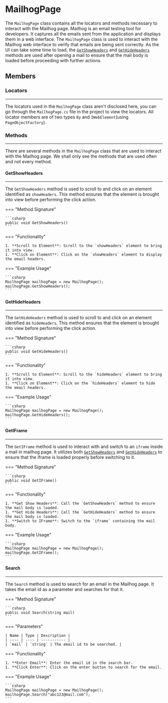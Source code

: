 # MailhogPage

The `MailhogPage` class contains all the locators and methods necessary to interact with the Mailhog page. Mailhog is an email testing tool for developers. It captures all the emails sent from the application and displays them in a web interface. The `MailhogPage` class is used to interact with the Mailhog web interface to verify that emails are being sent correctly. As the UI can take some time to load, the [`GetShowHeaders`](#getshowheaders) and [`GetHideHeaders`](#gethideheaders) methods are used after opening a mail to ensure that the mail body is loaded before proceeding with further actions.

## Members

### **Locators**

---

The locators used in the `MailhogPage` class aren't disclosed here, you can go through the `MailhogPage.cs` file in the project to view the locators. All locator members are of two types `By` and `IWebElement`(using `PageObjectFactory`).

### **Methods**

---

There are several methods in the `MailhogPage` class that are used to interact with the Mailhog page. We shall only see the methods that are used often and not every method.

#### **GetShowHeaders**

---

The `GetShowHeaders` method is used to scroll to and click on an element identified as `showHeaders`. This method ensures that the element is brought into view before performing the click action.

=== "Method Signature"

	```csharp
	public void GetShowHeaders()
	```

=== "Functionality"

	1. **Scroll to Element**: Scroll to the `showHeaders` element to bring it into view.
	1. **Click on Element**: Click on the `showHeaders` element to display the email headers.

=== "Example Usage"

	```csharp
	MailhogPage mailhogPage = new MailhogPage();
	mailhogPage.GetShowHeaders();
	```

#### **GetHideHeaders**

---

The `GetHideHeaders` method is used to scroll to and click on an element identified as `hideHeaders`. This method ensures that the element is brought into view before performing the click action.

=== "Method Signature"

	```csharp
	public void GetHideHeaders()
	```

=== "Functionality"

	1. **Scroll to Element**: Scroll to the `hideHeaders` element to bring it into view.
	1. **Click on Element**: Click on the `hideHeaders` element to hide the email headers.

=== "Example Usage"

	```csharp
	MailhogPage mailhogPage = new MailhogPage();
	mailhogPage.GetHideHeaders();
	```

#### **GetIFrame**

---

The `GetIFrame` method is used to interact with and switch to an `iframe` inside a mail in mailhog page. It utilizes both [`GetShowHeaders`](#getshowheaders) and [`GetHideHeaders`](#gethideheaders) to ensure that the iframe is loaded properly before switching to it.

=== "Method Signature"

	```csharp
	public void GetIFrame()
	```

=== "Functionality"

	1. **Get Show Headers**: Call the `GetShowHeaders` method to ensure the mail body is loaded.
	1. **Get Hide Headers**: Call the `GetHideHeaders` method to ensure the mail body is loaded.
	1. **Switch to IFrame**: Switch to the `iframe` containing the mail body.

=== "Example Usage"

	```csharp
	MailhogPage mailhogPage = new MailhogPage();
	mailhogPage.GetIFrame();
	```

#### **Search**

--- 

The `Search` method is used to search for an email in the Mailhog page. It takes the email id as a parameter and searches for that it.

=== "Method Signature"

	```csharp
	public void Search(string mail)
	```
=== "Parameters"

	| Name | Type | Description |
	| ---- | ---- | ----------- |
	| `mail` | `string` | The email id to be searched. |

=== "Functionality"

	1. **Enter Email**: Enter the email id in the search bar.
	1. **Click Enter**: Click on the enter button to search for the email.

=== "Example Usage"

	```csharp
	MailhogPage mailhogPage = new MailhogPage();
	mailhogPage.Search("abc123@mail.com");
	```

